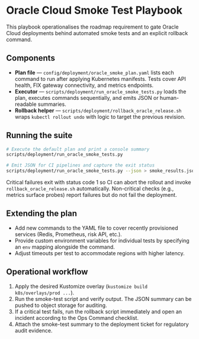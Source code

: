 # Oracle Cloud Smoke Test Playbook

This playbook operationalises the roadmap requirement to gate Oracle Cloud
deployments behind automated smoke tests and an explicit rollback command.

## Components

- **Plan file** — `config/deployment/oracle_smoke_plan.yaml` lists each command to
  run after applying Kubernetes manifests.  Tests cover API health, FIX gateway
  connectivity, and metrics endpoints.
- **Executor** — `scripts/deployment/run_oracle_smoke_tests.py` loads the plan,
  executes commands sequentially, and emits JSON or human-readable summaries.
- **Rollback helper** — `scripts/deployment/rollback_oracle_release.sh` wraps
  `kubectl rollout undo` with logic to target the previous revision.

## Running the suite

```bash
# Execute the default plan and print a console summary
scripts/deployment/run_oracle_smoke_tests.py

# Emit JSON for CI pipelines and capture the exit status
scripts/deployment/run_oracle_smoke_tests.py --json > smoke_results.json
```

Critical failures exit with status code 1 so CI can abort the rollout and invoke
`rollback_oracle_release.sh` automatically.  Non-critical checks (e.g., metrics
surface probes) report failures but do not fail the deployment.

## Extending the plan

- Add new commands to the YAML file to cover recently provisioned services
  (Redis, Prometheus, risk API, etc.).
- Provide custom environment variables for individual tests by specifying an
  `env` mapping alongside the command.
- Adjust timeouts per test to accommodate regions with higher latency.

## Operational workflow

1. Apply the desired Kustomize overlay (`kustomize build k8s/overlays/prod ...`).
2. Run the smoke-test script and verify output.  The JSON summary can be pushed to
   object storage for auditing.
3. If a critical test fails, run the rollback script immediately and open an
   incident according to the Ops Command checklist.
4. Attach the smoke-test summary to the deployment ticket for regulatory audit
   evidence.
